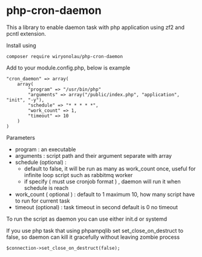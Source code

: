# php-cron-daemon

This a library to enable daemon task with php application using zf2 and pcntl extension.

Install using
```
composer require wiryonolau/php-cron-daemon
```

Add to your module.config.php, below is example
```
"cron_daemon" => array(
    array(
        "program" => "/usr/bin/php"
        "arguments" => array("/public/index.php", "application", "init", "-y"),
        "schedule" => "* * * * *",
        "work_count" => 1,
        "timeout" => 10
    )
)
```

Parameters
- program : an executable
- arguments : script path and their argument separate with array
- schedule (optional) :
  - default to false, it will be run as many as work_count once, useful for infinite loop script such as rabbitmq worker
  - if specify ( must use cronjob format ) , daemon will run it when schedule is reach
- work_count ( optional ) : default to 1 maximum 10, how many script have to run for current task
- timeout (optional) : task timeout in second default is 0 no timeout 

To run the script as daemon you can use either init.d or systemd

If you use php task that using phpampqlib set set_close_on_destruct to false, so daemon can kill it gracefully without leaving zombie process
```
$connection->set_close_on_destruct(false);
```